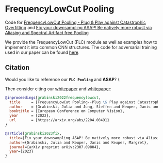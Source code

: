 # FrequencyLowCut Pooling 
Code for [FrequencyLowCut Pooling - Plug & Play against Catastrophic Overfitting](https://link.springer.com/chapter/10.1007/978-3-031-19781-9_3) and [Fix your downsampling ASAP! Be natively more robust via Aliasing and Spectral Artifact free Pooling](https://arxiv.org/abs/2307.09804)

We provide the FrequencyLowCut (FLC) module as well as examples how to implement it into common CNN structures.
The code for adversarial training used in our paper can be found [here](https://github.com/locuslab/fast_adversarial).


## Citation

Would you like to reference our **`FLC Pooling`** and **ASAP**? \

Then consider citing our [whitepaper](https://link.springer.com/chapter/10.1007/978-3-031-19781-9_3) and [whitepaper](https://arxiv.org/abs/2307.09804):


```bibtex
@inproceedings{grabinski2022frequencylowcut,
  title     = {FrequencyLowCut Pooling--Plug \& Play against Catastrophic Overfitting},
  author    = {Grabinski, Julia and Jung, Steffen and Keuper, Janis and Keuper, Margret},
  booktitle = {European Conference on Computer Vision},
  year      = {2022},
  url       = {https://arxiv.org/abs/2204.00491}
}

@article{grabinski2023fix,
  title={Fix your downsampling ASAP! Be natively more robust via Aliasing and Spectral Artifact free Pooling},
  author={Grabinski, Julia and Keuper, Janis and Keuper, Margret},
  journal={arXiv preprint arXiv:2307.09804},
  year={2023}
}
```
